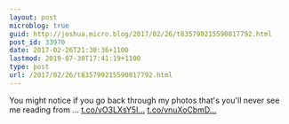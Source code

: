 ```yaml
---
layout: post
microblog: true
guid: http://joshua.micro.blog/2017/02/26/t835799215590817792.html
post_id: 33970
date: 2017-02-26T21:30:36+1100
lastmod: 2019-07-30T17:41:19+1100
type: post
url: /2017/02/26/t835799215590817792.html
---
```

You might notice if you go back through my photos that's you'll never see me reading from … [t.co/vO3LXsY5I...](https://t.co/vO3LXsY5Ip) [t.co/vnuXoCbmD...](https://t.co/vnuXoCbmDt)
